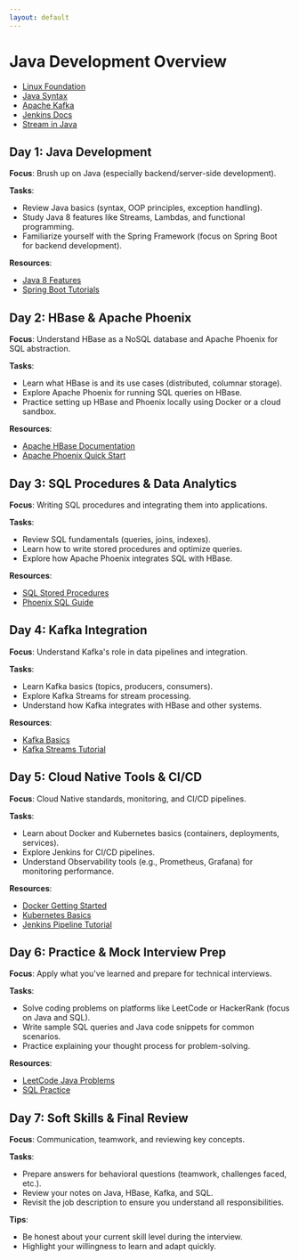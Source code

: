 ```yaml
---
layout: default
---
```

# Java Development Overview

- [Linux Foundation](https://killercoda.com/pawelpiwosz/course/linuxFundamentals)
- [Java Syntax](https://www.w3schools.com/java/java_getstarted.asp)
- [Apache Kafka](https://javarevisited.substack.com/p/what-is-kafka-architecture-deep-dive)
- [Jenkins Docs](https://www.jenkins.io/doc/book/getting-started/)
- [Stream in Java](https://www.geeksforgeeks.org/stream-in-java/)

## Day 1: Java Development
**Focus**: Brush up on Java (especially backend/server-side development).

**Tasks**:
- Review Java basics (syntax, OOP principles, exception handling).
- Study Java 8 features like Streams, Lambdas, and functional programming.
- Familiarize yourself with the Spring Framework (focus on Spring Boot for backend development).

**Resources**:
- [Java 8 Features](#)
- [Spring Boot Tutorials](#)

## Day 2: HBase & Apache Phoenix
**Focus**: Understand HBase as a NoSQL database and Apache Phoenix for SQL abstraction.

**Tasks**:
- Learn what HBase is and its use cases (distributed, columnar storage).
- Explore Apache Phoenix for running SQL queries on HBase.
- Practice setting up HBase and Phoenix locally using Docker or a cloud sandbox.

**Resources**:
- [Apache HBase Documentation](#)
- [Apache Phoenix Quick Start](#)

## Day 3: SQL Procedures & Data Analytics
**Focus**: Writing SQL procedures and integrating them into applications.

**Tasks**:
- Review SQL fundamentals (queries, joins, indexes).
- Learn how to write stored procedures and optimize queries.
- Explore how Apache Phoenix integrates SQL with HBase.

**Resources**:
- [SQL Stored Procedures](#)
- [Phoenix SQL Guide](#)

## Day 4: Kafka Integration
**Focus**: Understand Kafka's role in data pipelines and integration.

**Tasks**:
- Learn Kafka basics (topics, producers, consumers).
- Explore Kafka Streams for stream processing.
- Understand how Kafka integrates with HBase and other systems.

**Resources**:
- [Kafka Basics](#)
- [Kafka Streams Tutorial](#)

## Day 5: Cloud Native Tools & CI/CD
**Focus**: Cloud Native standards, monitoring, and CI/CD pipelines.

**Tasks**:
- Learn about Docker and Kubernetes basics (containers, deployments, services).
- Explore Jenkins for CI/CD pipelines.
- Understand Observability tools (e.g., Prometheus, Grafana) for monitoring performance.

**Resources**:
- [Docker Getting Started](#)
- [Kubernetes Basics](#)
- [Jenkins Pipeline Tutorial](#)

## Day 6: Practice & Mock Interview Prep
**Focus**: Apply what you've learned and prepare for technical interviews.

**Tasks**:
- Solve coding problems on platforms like LeetCode or HackerRank (focus on Java and SQL).
- Write sample SQL queries and Java code snippets for common scenarios.
- Practice explaining your thought process for problem-solving.

**Resources**:
- [LeetCode Java Problems](#)
- [SQL Practice](#)

## Day 7: Soft Skills & Final Review
**Focus**: Communication, teamwork, and reviewing key concepts.

**Tasks**:
- Prepare answers for behavioral questions (teamwork, challenges faced, etc.).
- Review your notes on Java, HBase, Kafka, and SQL.
- Revisit the job description to ensure you understand all responsibilities.

**Tips**:
- Be honest about your current skill level during the interview.
- Highlight your willingness to learn and adapt quickly.